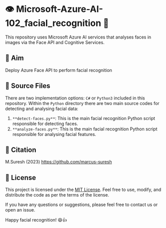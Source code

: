# 👁️ Microsoft-Azure-AI-102_facial_recognition 👥

This repository uses Microsoft Azure AI services that analyses faces in images via the Face API and Cognitive Services.

## 🎯 Aim
Deploy Azure Face API to perform facial recognition

## 📁 Source Files
There are two implementation options: `C#` or `Python3` included in this repository. Within the `Python` directory there are two main source codes for detecting and analysing facial data:
1. `**detect-faces.py**`: This is the main facial recognition Python script responsible for detecting faces.
2. `**analyze-faces.py**`: This is the main facial recognition Python script responsible for analysing facial features.

## 📌 Citation
M.Suresh (2023)
https://github.com/marcus-suresh 

## 📄 License
This project is licensed under the [MIT License](LICENSE). Feel free to use, modify, and distribute the code as per the terms of the license.

If you have any questions or suggestions, please feel free to contact us or open an issue.

Happy facial recognition! 😄👍
